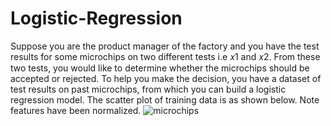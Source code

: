 # Logistic-Regression
Suppose you are the product manager of the factory and you have the test results for some microchips on two different tests i.e 𝑥1 and 𝑥2. From these two tests, you would like to determine whether the microchips should be accepted or rejected. To help you make the decision, you have a dataset of test results on past microchips, from which you can build a logistic regression model. The scatter plot of training data is as shown below. Note features have been normalized.
![microchips](https://raw.github.com/wnam98/Machine-Learning-Regression-and-Gradient-Descent-Models/master/imgs/microchips.png "microchips")

